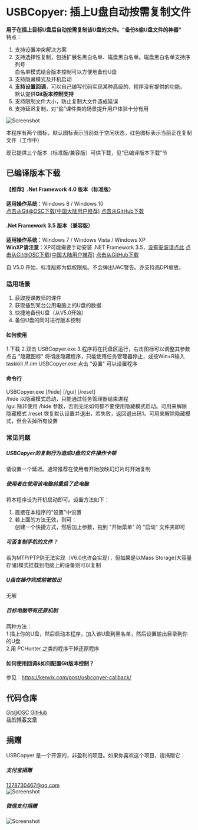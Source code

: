 # USBCopyer: 插上U盘自动按需复制文件   

**用于在插上目标U盘后自动按需复制该U盘的文件。"备份&偷U盘文件的神器"**            
特点：
1. 支持设置冲突解决方案
2. 支持选择性复制，包括扩展名黑白名单、磁盘黑白名单。磁盘黑白名单支持序列号   
白名单模式结合版本控制可以方便地备份U盘
3. 支持隐藏模式及开机启动
4. **支持设置回调**，可以自己编写代码实现某种高级的、程序没有提供的功能。    
默认提供**Git版本控制支持**
5. 支持限制文件大小，防止复制大文件造成延误
6. 支持延迟复制，对“偷”课件类的场景提升用户体验十分有用

![Screenshot](https://git.oschina.net/kenvix/USBCopyer/raw/master/git-resources/screenshot-new.jpg)

本程序有两个图标，默认图标表示当前处于空闲状态，红色图标表示当前正在复制文件（工作中）          
   
现已提供三个版本（标准版/兼容版）可供下载，见“已编译版本下载”节

## 已编译版本下载

#### 【推荐】.Net Framework 4.0 版本（标准版）        
**适用操作系统**：Windows 8 / Windows 10     
[点击从Git@OSC下载(中国大陆用户推荐)](https://git.oschina.net/kenvix/USBCopyer/raw/master/Release/USBCopyer.Release.exe)         [点击从GitHub下载](https://github.com/kenvix/USBCopyer/blob/master/Release/USBCopyer.Release.exe?raw=true)  

#### .Net Framework 3.5 版本（兼容版）     
**适用操作系统**：Windows 7 / Windows Vista / Windows XP     
**WinXP请注意**：XP可能需要手动安装 .NET Framework 3.5，[没有安装请点此](https://download.microsoft.com/download/7/0/3/703455ee-a747-4cc8-bd3e-98a615c3aedb/dotNetFx35setup.exe)
[点击从Git@OSC下载(中国大陆用户推荐)](https://git.oschina.net/kenvix/USBCopyer/raw/master/Release/USBCopyer.Release.Net3.5.exe)         [点击从GitHub下载](https://github.com/kenvix/USBCopyer/blob/master/Release/USBCopyer.Release.Net3.5.exe?raw=true)   


自 V5.0 开始，标准版即为低权限版。不会弹出UAC警告。亦支持高DPI缩放。
### 适用场景

1. 获取授课教师的课件         
2. 获取插到某台公用电脑上的U盘的数据
3. 快捷地备份U盘（从V5.0开始）         
4. 备份U盘的同时进行版本控制

#### 如何使用

1.下载
2.双击 USBCopyer.exe
3.程序将在托盘区运行，右击图标可以调整其参数
  点击 "隐藏图标" 将彻底隐藏程序，只能使用任务管理器停止，或按Win+R输入taskkill /f /im USBCopyer.exe
  点击 "设置" 可以设置程序

#### 命令行
USBCopyer.exe [/hide] [/gui] [/reset]          
/hide  以隐藏模式启动，只能通过任务管理器结束进程    
/gui   除非使用 /hide 参数，否则无论如何都不要使用隐藏模式启动。可用来解除隐藏模式
/reset 恢复默认设置并退出，若失败，返回退出码1。可用来解除隐藏模式，但会丢掉所有设置

### 常见问题
##### USBCopyer的复制行为造成U盘的文件操作卡顿
请设置一个延迟。通常推荐在使用者开始放映幻灯片时开始复制

##### 使用者在使用该电脑前重启了此电脑
将本程序设为开机启动即可。设置方法如下：
1. 直接在本程序的“设置”中设置
2. 若上面的方法无效，则可：   
   创建一个快捷方式，然后加上参数，拖到 "开始菜单" 的 "启动" 文件夹即可

##### 可否复制手机的文件？
若为MTP/PTP则无法实现（V6.0也许会实现），但如果是以Mass Storage(大容量存储)模式挂载到电脑上的设备则可以复制

##### U盘在操作完成前被拔出
无解

##### 目标电脑带有还原机制
两种方法：       
1.插上你的U盘，然后启动本程序，加入该U盘到黑名单，然后设置输出目录到你的U盘         
2.用 PCHunter 之类的程序干掉还原程序

#### 如何使用回调&如何配置Git版本控制？
参见：https://kenvix.com/post/usbcopyer-callback/

## 代码仓库
[Git@OSC](https://git.oschina.net/kenvix/USBCopyer) [GitHub](https://github.com/kenvix/USBCopyer)            
[我的博客文章](https://kenvix.com/?p=86)

## 捐赠
USBCopyer 是一个开源的，非盈利的项目。如果你喜欢这个项目，请捐赠它：
##### 支付宝捐赠
1278730467@qq.com      
![Screenshot](https://git.oschina.net/kenvix/USBCopyer/raw/master/git-resources/alipay-pay.jpg)
##### 微信支付捐赠
![Screenshot](https://git.oschina.net/kenvix/USBCopyer/raw/master/git-resources/weixin-pay.jpg)